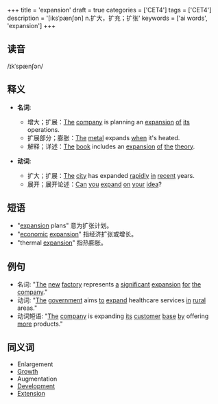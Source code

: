 +++
title = 'expansion'
draft = true
categories = ['CET4']
tags = ['CET4']
description = '[iksˈpæn∫ən] n.扩大，扩充；扩张'
keywords = ['ai words', 'expansion']
+++

## 读音
/ɪkˈspænʃən/

## 释义
- **名词**:
   - 增大；扩展：[The](/zh/post/the/) [company](/zh/post/company/) is planning an [expansion](/zh/post/expansion/) [of](/zh/post/of/) [its](/zh/post/its/) operations.
   - 扩展部分；膨胀：[The](/zh/post/the/) [metal](/zh/post/metal/) expands [when](/zh/post/when/) it's heated.
   - 解释；详述：[The](/zh/post/the/) [book](/zh/post/book/) includes an [expansion](/zh/post/expansion/) [of](/zh/post/of/) [the](/zh/post/the/) [theory](/zh/post/theory/).

- **动词**:
   - 扩大；扩展：[The](/zh/post/the/) [city](/zh/post/city/) has expanded [rapidly](/zh/post/rapidly/) [in](/zh/post/in/) [recent](/zh/post/recent/) years.
   - 展开；展开论述：[Can](/zh/post/can/) [you](/zh/post/you/) [expand](/zh/post/expand/) [on](/zh/post/on/) [your](/zh/post/your/) [idea](/zh/post/idea/)?

## 短语
- "[expansion](/zh/post/expansion/) plans" 意为扩张计划。
- "[economic](/zh/post/economic/) [expansion](/zh/post/expansion/)" 指经济扩张或增长。
- "thermal [expansion](/zh/post/expansion/)" 指热膨胀。

## 例句
- 名词: "[The](/zh/post/the/) [new](/zh/post/new/) [factory](/zh/post/factory/) represents [a](/zh/post/a/) [significant](/zh/post/significant/) [expansion](/zh/post/expansion/) [for](/zh/post/for/) [the](/zh/post/the/) [company](/zh/post/company/)."
- 动词: "[The](/zh/post/the/) [government](/zh/post/government/) aims [to](/zh/post/to/) [expand](/zh/post/expand/) healthcare services [in](/zh/post/in/) [rural](/zh/post/rural/) areas."
- 动词短语: "[The](/zh/post/the/) [company](/zh/post/company/) is expanding [its](/zh/post/its/) [customer](/zh/post/customer/) [base](/zh/post/base/) [by](/zh/post/by/) offering [more](/zh/post/more/) products."

## 同义词
- Enlargement
- [Growth](/zh/post/growth/)
- Augmentation
- [Development](/zh/post/development/)
- [Extension](/zh/post/extension/)
